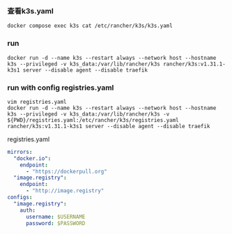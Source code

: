 ### 查看k3s.yaml

```shell
docker compose exec k3s cat /etc/rancher/k3s/k3s.yaml
```

### run
```shell
docker run -d --name k3s --restart always --network host --hostname k3s --privileged -v k3s_data:/var/lib/rancher/k3s rancher/k3s:v1.31.1-k3s1 server --disable agent --disable traefik
```

### run with config registries.yaml
```shell
vim registries.yaml
docker run -d --name k3s --restart always --network host --hostname k3s --privileged -v k3s_data:/var/lib/rancher/k3s -v ${PWD}/registries.yaml:/etc/rancher/k3s/registries.yaml rancher/k3s:v1.31.1-k3s1 server --disable agent --disable traefik
```

registries.yaml
```yaml
mirrors:
  "docker.io":
    endpoint:
      - "https://dockerpull.org"
  "image.registry":
    endpoint:
      - "http://image.registry"
configs:
  "image.registry":
    auth:
      username: $USERNAME
      password: $PASSWORD
```